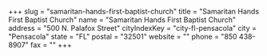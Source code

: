 +++
slug = "samaritan-hands-first-baptist-church"
title = "Samaritan Hands First Baptist Church"
name = "Samaritan Hands First Baptist Church"
address = "500 N. Palafox Street"
cityIndexKey = "city-fl-pensacola"
city = "Pensacola"
state = "FL"
postal = "32501"
website = ""
phone = "850 438-8907"
fax = ""
+++
